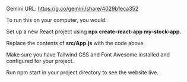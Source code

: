 Gemini URL: https://g.co/gemini/share/4029b1eca352

To run this on your computer, you would:

Set up a new React project using 
  **npx create-react-app my-stock-app.**

Replace the contents of **src/App.js** with the code above.

Make sure you have Tailwind CSS and Font Awesome installed and configured for your project.

Run npm start in your project directory to see the website live.
